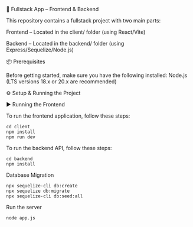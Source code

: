 🚀 Fullstack App – Frontend & Backend

This repository contains a fullstack project with two main parts:

Frontend – Located in the client/ folder (using React/Vite)

Backend – Located in the backend/ folder (using Express/Sequelize/Node.js)

📦 Prerequisites

Before getting started, make sure you have the following installed:
Node.js (LTS versions 18.x or 20.x are recommended)

⚙️ Setup & Running the Project

▶️ Running the Frontend

To run the frontend application, follow these steps:
    
    cd client
    npm install
    npm run dev

To run the backend API, follow these steps:
    
    cd backend
    npm install

Database Migration

    npx sequelize-cli db:create 
    npx sequelize db:migrate 
    npx sequelize-cli db:seed:all 

Run the server
    
    node app.js
